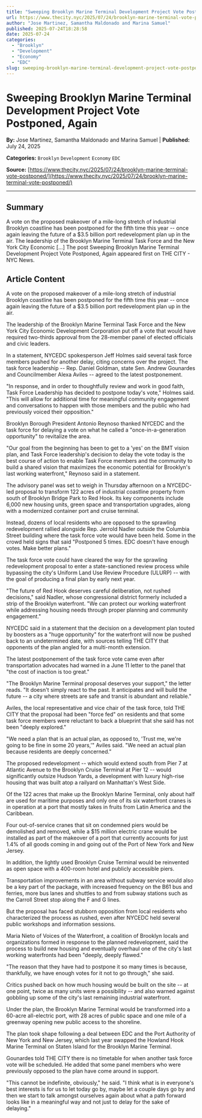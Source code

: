 ```yaml
---
title: "Sweeping Brooklyn Marine Terminal Development Project Vote Postponed, Again"
url: https://www.thecity.nyc/2025/07/24/brooklyn-marine-terminal-vote-postponed/
author: "Jose Martinez, Samantha Maldonado and Marina Samuel"
published: 2025-07-24T18:28:58
date: 2025-07-24
categories:
  - "Brooklyn"
  - "Development"
  - "Economy"
  - "EDC"
slug: sweeping-brooklyn-marine-terminal-development-project-vote-postponed-again
---
```


# Sweeping Brooklyn Marine Terminal Development Project Vote Postponed, Again

**By:** Jose Martinez, Samantha Maldonado and Marina Samuel | **Published:** July 24, 2025

**Categories:** `Brooklyn` `Development` `Economy` `EDC`

**Source:** [https://www.thecity.nyc/2025/07/24/brooklyn-marine-terminal-vote-postponed/](https://www.thecity.nyc/2025/07/24/brooklyn-marine-terminal-vote-postponed/)

---

## Summary

A vote on the proposed makeover of a mile-long stretch of industrial Brooklyn coastline has been postponed for the fifth time this year -- once again leaving the future of a $3.5 billion port redevelopment plan up in the air. The leadership of the Brooklyn Marine Terminal Task Force and the New York City Economic [...]
The post Sweeping Brooklyn Marine Terminal Development Project Vote Postponed, Again appeared first on THE CITY - NYC News.

## Article Content

A vote on the proposed makeover of a mile-long stretch of industrial Brooklyn coastline has been postponed for the fifth time this year -- once again leaving the future of a $3.5 billion port redevelopment plan up in the air.

The leadership of the Brooklyn Marine Terminal Task Force and the New York City Economic Development Corporation put off a vote that would have required two-thirds approval from the 28-member panel of elected officials and civic leaders.

In a statement, NYCEDC spokesperson Jeff Holmes said several task force members pushed for another delay, citing concerns over the project. The task force leadership -- Rep. Daniel Goldman, state Sen. Andrew Gounardes and Councilmember Alexa Aviles -- agreed to the latest postponement.

"In response, and in order to thoughtfully review and work in good faith, Task Force Leadership has decided to postpone today's vote," Holmes said. "This will allow for additional time for meaningful community engagement and conversations to happen with those members and the public who had previously voiced their opposition."

Brooklyn Borough President Antonio Reynoso thanked NYCEDC and the task force for delaying a vote on what he called a "once-in-a-generation opportunity" to revitalize the area.

"Our goal from the beginning has been to get to a 'yes' on the BMT vision plan, and Task Force leadership's decision to delay the vote today is the best course of action to enable Task Force members and the community to build a shared vision that maximizes the economic potential for Brooklyn's last working waterfront," Reynoso said in a statement.

The advisory panel was set to weigh in Thursday afternoon on a NYCEDC-led proposal to transform 122 acres of industrial coastline property from south of Brooklyn Bridge Park to Red Hook. Its key components include 6,000 new housing units, green space and transportation upgrades, along with a modernized container port and cruise terminal.

Instead, dozens of local residents who are opposed to the sprawling redevelopment rallied alongside Rep. Jerrold Nadler outside the Columbia Street building where the task force vote would have been held. Some in the crowd held signs that said "Postponed 5 times. EDC doesn't have enough votes. Make better plans."

The task force vote could have cleared the way for the sprawling redevelopment proposal to enter a state-sanctioned review process while bypassing the city's Uniform Land Use Review Procedure (ULURP) -- with the goal of producing a final plan by early next year.

"The future of Red Hook deserves careful deliberation, not rushed decisions," said Nadler, whose congressional district formerly included a strip of the Brooklyn waterfront. "We can protect our working waterfront while addressing housing needs through proper planning and community engagement."

NYCEDC said in a statement that the decision on a development plan touted by boosters as a "huge opportunity" for the waterfront will now be pushed back to an undetermined date, with sources telling THE CITY that opponents of the plan angled for a multi-month extension.

The latest postponement of the task force vote came even after transportation advocates had warned in a June 11 letter to the panel that "the cost of inaction is too great."

"The Brooklyn Marine Terminal proposal deserves your support," the letter reads. "It doesn't simply react to the past. It anticipates and will build the future -- a city where streets are safe and transit is abundant and reliable."

Aviles, the local representative and vice chair of the task force, told THE CITY that the proposal had been "force fed" on residents and that some task force members were reluctant to back a blueprint that she said has not been "deeply explored."

"We need a plan that is an actual plan, as opposed to, 'Trust me, we're going to be fine in some 20 years,'" Aviles said. "We need an actual plan because residents are deeply concerned."

The proposed redevelopment -- which would extend south from Pier 7 at Atlantic Avenue to the Brooklyn Cruise Terminal at Pier 12 -- would significantly outsize Hudson Yards, a development with luxury high-rise housing that was built atop a railyard on Manhattan's West Side.

Of the 122 acres that make up the Brooklyn Marine Terminal, only about half are used for maritime purposes and only one of its six waterfront cranes is in operation at a port that mostly takes in fruits from Latin America and the Caribbean.

Four out-of-service cranes that sit on condemned piers would be demolished and removed, while a $15 million electric crane would be installed as part of the makeover of a port that currently accounts for just 1.4% of all goods coming in and going out of the Port of New York and New Jersey.

In addition, the lightly used Brooklyn Cruise Terminal would be reinvented as open space with a 400-room hotel and publicly accessible piers.

Transportation improvements in an area without subway service would also be a key part of the package, with increased frequency on the B61 bus and ferries, more bus lanes and shuttles to and from subway stations such as the Carroll Street stop along the F and G lines.

But the proposal has faced stubborn opposition from local residents who characterized the process as rushed, even after NYCEDC held several public workshops and information sessions.

Maria Nieto of Voices of the Waterfront, a coalition of Brooklyn locals and organizations formed in response to the planned redevelopment, said the process to build new housing and eventually overhaul one of the city's last working waterfronts had been "deeply, deeply flawed."

"The reason that they have had to postpone it so many times is because, thankfully, we have enough votes for it not to go through," she said.

Critics pushed back on how much housing would be built on the site -- at one point, twice as many units were a possibility -- and also warned against gobbling up some of the city's last remaining industrial waterfront.

Under the plan, the Brooklyn Marine Terminal would be transformed into a 60-acre all-electric port, with 28 acres of public space and one mile of a greenway opening new public access to the shoreline.

The plan took shape following a deal between EDC and the Port Authority of New York and New Jersey, which last year swapped the Howland Hook Marine Terminal on Staten Island for the Brooklyn Marine Terminal.

Gounardes told THE CITY there is no timetable for when another task force vote will be scheduled. He added that some panel members who were previously opposed to the plan have come around in support.

"This cannot be indefinite, obviously," he said. "I think what is in everyone's best interests is for us to let today go by, maybe let a couple days go by and then we start to talk amongst ourselves again about what a path forward looks like in a meaningful way and not just to delay for the sake of delaying."